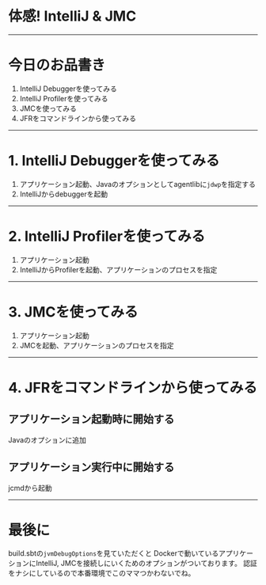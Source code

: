 # 体感! IntelliJ & JMC

---

# 今日のお品書き

1. IntelliJ Debuggerを使ってみる
2. IntelliJ Profilerを使ってみる   
3. JMCを使ってみる
4. JFRをコマンドラインから使ってみる

---


# 1. IntelliJ Debuggerを使ってみる

1. アプリケーション起動、Javaのオプションとしてagentlibに`jdwp`を指定する
2. IntelliJからdebuggerを起動

---

# 2. IntelliJ Profilerを使ってみる 

1. アプリケーション起動
2. IntelliJからProfilerを起動、アプリケーションのプロセスを指定

--- 

# 3. JMCを使ってみる

1. アプリケーション起動
2. JMCを起動、アプリケーションのプロセスを指定

---

# 4. JFRをコマンドラインから使ってみる

## アプリケーション起動時に開始する

Javaのオプションに追加

## アプリケーション実行中に開始する

jcmdから起動

---

# 最後に

build.sbtの`jvmDebugOptions`を見ていただくと
Dockerで動いているアプリケーションにIntelliJ, JMCを接続しにいくためのオプションがついております。
認証をナシにしているので本番環境でこのママつかわないでね。

